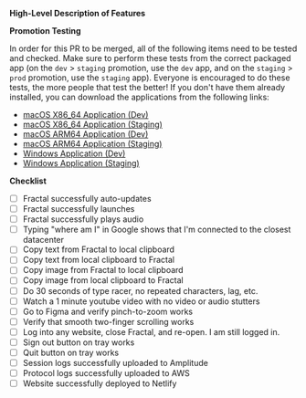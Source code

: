 **High-Level Description of Features**

**Promotion Testing**

In order for this PR to be merged, all of the following items need to be tested and checked. Make sure to perform these tests from the correct packaged app (on the `dev` > `staging` promotion, use the `dev` app, and on the `staging` > `prod` promotion, use the `staging` app). Everyone is encouraged to do these tests, the more people that test the better! If you don't have them already installed, you can download the applications from the following links:

- [macOS X86_64 Application (Dev)](https://fractal-chromium-macos-dev.s3.amazonaws.com/Fractal.dmg)
- [macOS X86_64 Application (Staging)](https://fractal-chromium-macos-staging.s3.amazonaws.com/Fractal.dmg)
- [macOS ARM64 Application (Dev)](https://fractal-chromium-macos-arm64-dev.s3.amazonaws.com/Fractal.dmg)
- [macOS ARM64 Application (Staging)](https://fractal-chromium-macos-arm64-staging.s3.amazonaws.com/Fractal.dmg)
- [Windows Application (Dev)](https://fractal-chromium-windows-dev.s3.amazonaws.com/Fractal.exe)
- [Windows Application (Staging)](https://fractal-chromium-windows-staging.s3.amazonaws.com/Fractal.exe)

**Checklist**

- [ ] Fractal successfully auto-updates
- [ ] Fractal successfully launches
- [ ] Fractal successfully plays audio
- [ ] Typing "where am I" in Google shows that I'm connected to the closest datacenter
- [ ] Copy text from Fractal to local clipboard
- [ ] Copy text from local clipboard to Fractal
- [ ] Copy image from Fractal to local clipboard
- [ ] Copy image from local clipboard to Fractal
- [ ] Do 30 seconds of type racer, no repeated characters, lag, etc.
- [ ] Watch a 1 minute youtube video with no video or audio stutters
- [ ] Go to Figma and verify pinch-to-zoom works
- [ ] Verify that smooth two-finger scrolling works
- [ ] Log into any website, close Fractal, and re-open. I am still logged in.
- [ ] Sign out button on tray works
- [ ] Quit button on tray works
- [ ] Session logs successfully uploaded to Amplitude
- [ ] Protocol logs successfully uploaded to AWS
- [ ] Website successfully deployed to Netlify
